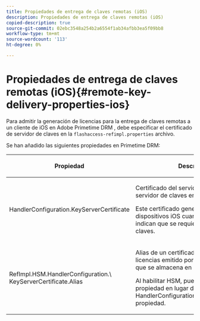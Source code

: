 ```yaml
---
title: Propiedades de entrega de claves remotas (iOS)
description: Propiedades de entrega de claves remotas (iOS)
copied-description: true
source-git-commit: 02ebc3548a254b2a6554f1ab34afbb3ea5f09bb8
workflow-type: tm+mt
source-wordcount: '113'
ht-degree: 0%

---
```


# Propiedades de entrega de claves remotas (iOS){#remote-key-delivery-properties-ios}

Para admitir la generación de licencias para la entrega de claves remotas a un cliente de iOS en Adobe Primetime DRM , debe especificar el certificado de servidor de claves en la `flashaccess-refimpl.properties` archivo.

Se han añadido las siguientes propiedades en Primetime DRM:

<table frame="all" colsep="1" rowsep="1" class="+ topic/table adobe-d/table " id="table_xz2_lwy_n4"> 
 <thead class="- topic/thead "> 
  <tr rowsep="1" class="- topic/row "> 
   <th colname="1" class="- topic/entry entry"> <p class="- topic/p ">Propiedad </p> </th> 
   <th colname="2" class="- topic/entry entry"> <p class="- topic/p ">Descripción </p> </th> 
  </tr> 
 </thead>
 <tbody class="- topic/tbody "> 
  <tr rowsep="1" class="- topic/row "> 
   <td colname="1" class="- topic/entry "><span class="codeph"> HandlerConfiguration.KeyServerCertificate</span> </td> 
   <td colname="2" class="- topic/entry "> <p>Certificado del servidor de licencias del servidor de claves emitido por el Adobe. </p> <p>Este certificado genera licencias para dispositivos iOS cuando los metadatos indican que se requiere un servidor de claves. </p> </td> 
  </tr> 
  <tr rowsep="0" class="- topic/row "> 
   <td colname="1" class="- topic/entry "><span class="codeph"> RefImpl.HSM.HandlerConfiguration.\ KeyServerCertificate.Alias</span> </td> 
   <td colname="2" class="- topic/entry "> <p>Alias de un certificado de servidor de licencias emitido por Adobe de Key Server que se almacena en HSM. </p> <p>Al habilitar HSM, puede aplicar esta propiedad en lugar del <span class="codeph"> HandlerConfiguration.KeyServerCertificate</span> propiedad. </p> </td> 
  </tr> 
 </tbody> 
</table>
